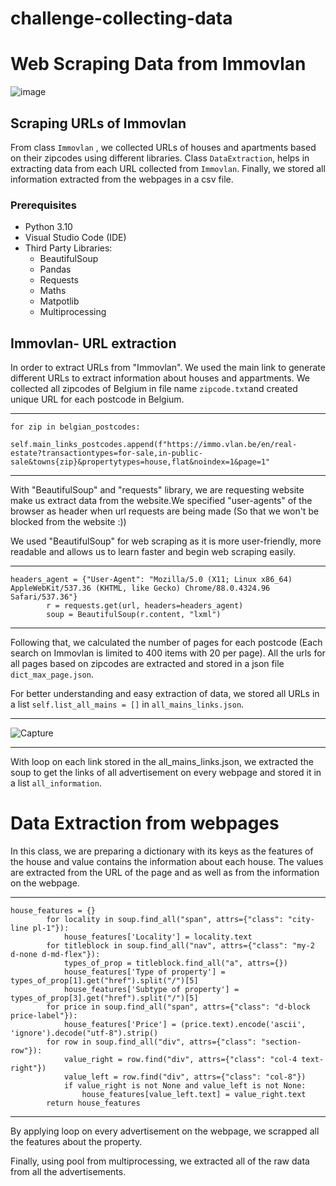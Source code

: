 # challenge-collecting-data
# Web Scraping Data from Immovlan

![image](https://user-images.githubusercontent.com/96992159/151995717-99281793-72ae-48f0-b679-e000e25b4905.png)

## Scraping URLs of Immovlan

From class `Immovlan` , we collected URLs of houses and apartments based on their zipcodes using different libraries. Class `DataExtraction`, helps in extracting data from each URL collected from `Immovlan`. Finally, we stored all information extracted from the webpages in a csv file.

### Prerequisites

- Python 3.10
- Visual Studio Code (IDE)
- Third Party Libraries:
  - BeautifulSoup
  - Pandas
  - Requests
  - Maths
  - Matpotlib
  - Multiprocessing

## Immovlan- URL extraction

In order to extract URLs from "Immovlan". We used the main link to generate different URLs to extract information about houses and appartments. We collected all zipcodes of Belgium in file name `zipcode.txt`and created unique URL for each postcode in Belgium.


---------------------------------------------------------------------------------------------------------------


```
for zip in belgian_postcodes:
            self.main_links_postcodes.append(f"https://immo.vlan.be/en/real-estate?transactiontypes=for-sale,in-public-sale&towns{zip}&propertytypes=house,flat&noindex=1&page=1"
```


-----------------------------------------------------------------------------------------------------------



With "BeautifulSoup" and "requests"  library, we are requesting website make us extract data from the website.We specified "user-agents" of the browser as header when url requests are being made (So that we won't be blocked from the website :))

We used "BeautifulSoup" for web scraping as it is more user-friendly, more readable and allows us to learn faster and begin web scraping easily.



--------------------------------------------------------------------------------------------------------------

```
headers_agent = {"User-Agent": "Mozilla/5.0 (X11; Linux x86_64) AppleWebKit/537.36 (KHTML, like Gecko) Chrome/88.0.4324.96 Safari/537.36"}
        r = requests.get(url, headers=headers_agent)
        soup = BeautifulSoup(r.content, "lxml")
```

-----------------------------------------------------------------------------------------------------------------



Following that, we calculated the number of pages for each postcode (Each search on Immovlan is limited to 400 items with 20 per page). All the urls for all pages based on zipcodes are extracted and stored in a json file `dict_max_page.json`. 

For better understanding and easy extraction of data, we stored all URLs in a list `self.list_all_mains = []` in `all_mains_links.json`.



-----------------------------------------------------------------------------------------------






![Capture](https://user-images.githubusercontent.com/96992159/152135668-8c37620c-de48-4521-89f6-7417b5fa2fb6.PNG)



-------------------------------------------------------------------------------------------------------------------

With loop on each link stored in the all_mains_links.json, we extracted the soup to get the links of all advertisement on every webpage and stored it in a list `all_information`.


# Data Extraction from webpages

In this class, we are preparing a dictionary with its keys as the features of the house and value contains the information about each house. The values are extracted from the URL of the page and as well as from the information on the webpage.


--------------------------------------------------------------------------------------------------------------------------


```
house_features = {}
        for locality in soup.find_all("span", attrs={"class": "city-line pl-1"}):
            house_features['Locality'] = locality.text
        for titleblock in soup.find_all("nav", attrs={"class": "my-2 d-none d-md-flex"}):
            types_of_prop = titleblock.find_all("a", attrs={})
            house_features['Type of property'] = types_of_prop[1].get("href").split("/")[5]
            house_features['Subtype of property'] = types_of_prop[3].get("href").split("/")[5]
        for price in soup.find_all("span", attrs={"class": "d-block price-label"}):
            house_features['Price'] = (price.text).encode('ascii', 'ignore').decode("utf-8").strip()
        for row in soup.find_all("div", attrs={"class": "section-row"}):
            value_right = row.find("div", attrs={"class": "col-4 text-right"})
            value_left = row.find("div", attrs={"class": "col-8"})
            if value_right is not None and value_left is not None:
                house_features[value_left.text] = value_right.text
        return house_features
 ```
-------------------------------------------------------------------------------------------------------------------------------------

By applying loop on every advertisement on the webpage, we scrapped all the features about the property.

Finally, using pool from multiprocessing, we extracted all of the raw data from all the advertisements.

